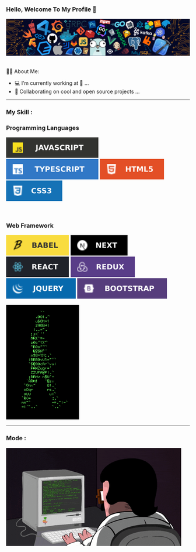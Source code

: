 
 ### Hello, Welcome To My Profile 👋

<div>
<div>
  <img src='./images/ProgrammerSlide.png'/>
</div>
<br/>
     <div>
         <p class='about-text'>🧑‍💼 About Me:</p>
     <ul>
        <li>💻 I’m currently working at 👀 ...</li>
        <li>👯 Collaborating on cool and open source projects ...</li>
     </ul>
     </div>
</div>

<hr/>
  <div>
  <h3>My Skill : </h3>
     <div>
     <h3>Programming Languages</h3>
     <div>
      <p>
       <img src='images/javascripts.svg'/>
       <img src='images/typescripts.svg'/>
       <img src='images/html.svg'/>
       <img src='images/css.svg'/>
      </p>
     </div>
     </div>
      <br/>
         <div>
     <h3>Web Framework</h3>
           <div>
      <p>
       <img src='images/babel.svg'/>
       <img src='images/next.svg'/>
       <img src='images/react.svg'/>
       <img src='images/redux.svg'/>
       <img src='images/jaquery.svg'/>
       <img src='images/bootstrap.svg'/>
      </p>
     </div>
     </div>
     <img src='./images/runIMageProh=grammer.gif'/>
  </div>

  <hr/>
  <div>
    <h3>Mode : </h3>
     <div>
       <img src='./images/programmerdesktop.gif'/>
     </div>
  </div>

